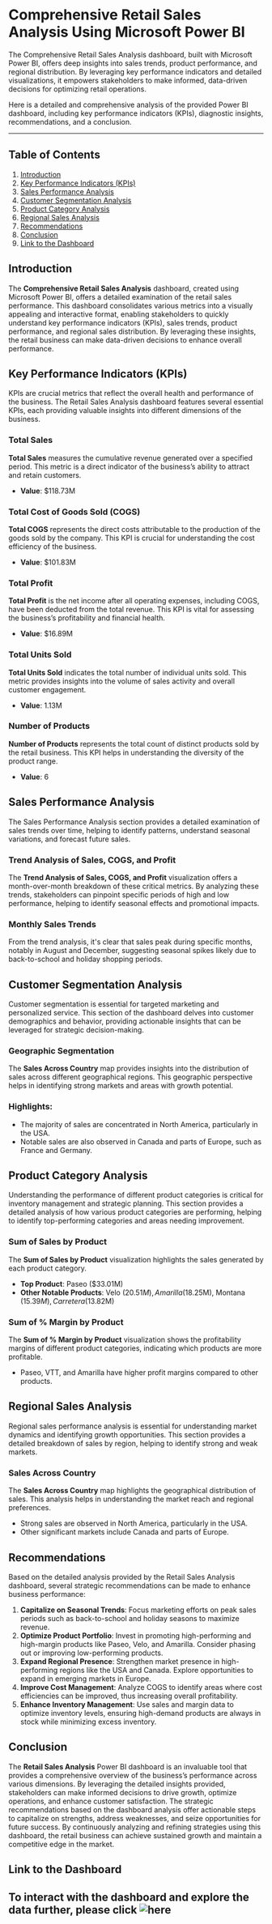# Comprehensive Retail Sales Analysis Using Microsoft Power BI
The Comprehensive Retail Sales Analysis dashboard, built with Microsoft Power BI, offers deep insights into sales trends, product performance, and regional distribution. By leveraging key performance indicators and detailed visualizations, it empowers stakeholders to make informed, data-driven decisions for optimizing retail operations.

Here is a detailed and comprehensive analysis of the provided Power BI dashboard, including key performance indicators (KPIs), diagnostic insights, recommendations, and a conclusion.

---

## Table of Contents
1. [Introduction](#introduction)
2. [Key Performance Indicators (KPIs)](#key-performance-indicators-kpis)
3. [Sales Performance Analysis](#sales-performance-analysis)
4. [Customer Segmentation Analysis](#customer-segmentation-analysis)
5. [Product Category Analysis](#product-category-analysis)
6. [Regional Sales Analysis](#regional-sales-analysis)
7. [Recommendations](#recommendations)
8. [Conclusion](#conclusion)
9. [Link to the Dashboard](#LINK)

## Introduction
The **Comprehensive Retail Sales Analysis** dashboard, created using Microsoft Power BI, offers a detailed examination of the retail sales performance. This dashboard consolidates various metrics into a visually appealing and interactive format, enabling stakeholders to quickly understand key performance indicators (KPIs), sales trends, product performance, and regional sales distribution. By leveraging these insights, the retail business can make data-driven decisions to enhance overall performance.

## Key Performance Indicators (KPIs)
KPIs are crucial metrics that reflect the overall health and performance of the business. The Retail Sales Analysis dashboard features several essential KPIs, each providing valuable insights into different dimensions of the business.

### Total Sales
**Total Sales** measures the cumulative revenue generated over a specified period. This metric is a direct indicator of the business’s ability to attract and retain customers.

- **Value**: $118.73M

### Total Cost of Goods Sold (COGS)
**Total COGS** represents the direct costs attributable to the production of the goods sold by the company. This KPI is crucial for understanding the cost efficiency of the business.

- **Value**: $101.83M

### Total Profit
**Total Profit** is the net income after all operating expenses, including COGS, have been deducted from the total revenue. This KPI is vital for assessing the business’s profitability and financial health.

- **Value**: $16.89M

### Total Units Sold
**Total Units Sold** indicates the total number of individual units sold. This metric provides insights into the volume of sales activity and overall customer engagement.

- **Value**: 1.13M

### Number of Products
**Number of Products** represents the total count of distinct products sold by the retail business. This KPI helps in understanding the diversity of the product range.

- **Value**: 6

## Sales Performance Analysis
The Sales Performance Analysis section provides a detailed examination of sales trends over time, helping to identify patterns, understand seasonal variations, and forecast future sales.

### Trend Analysis of Sales, COGS, and Profit
The **Trend Analysis of Sales, COGS, and Profit** visualization offers a month-over-month breakdown of these critical metrics. By analyzing these trends, stakeholders can pinpoint specific periods of high and low performance, helping to identify seasonal effects and promotional impacts.

### Monthly Sales Trends
From the trend analysis, it's clear that sales peak during specific months, notably in August and December, suggesting seasonal spikes likely due to back-to-school and holiday shopping periods.

## Customer Segmentation Analysis
Customer segmentation is essential for targeted marketing and personalized service. This section of the dashboard delves into customer demographics and behavior, providing actionable insights that can be leveraged for strategic decision-making.

### Geographic Segmentation
The **Sales Across Country** map provides insights into the distribution of sales across different geographical regions. This geographic perspective helps in identifying strong markets and areas with growth potential.

### Highlights:
- The majority of sales are concentrated in North America, particularly in the USA.
- Notable sales are also observed in Canada and parts of Europe, such as France and Germany.

## Product Category Analysis
Understanding the performance of different product categories is critical for inventory management and strategic planning. This section provides a detailed analysis of how various product categories are performing, helping to identify top-performing categories and areas needing improvement.

### Sum of Sales by Product
The **Sum of Sales by Product** visualization highlights the sales generated by each product category.

- **Top Product**: Paseo ($33.01M)
- **Other Notable Products**: Velo ($20.51M), Amarilla ($18.25M), Montana ($15.39M), Carretera ($13.82M)

### Sum of % Margin by Product
The **Sum of % Margin by Product** visualization shows the profitability margins of different product categories, indicating which products are more profitable.

- Paseo, VTT, and Amarilla have higher profit margins compared to other products.

## Regional Sales Analysis
Regional sales performance analysis is essential for understanding market dynamics and identifying growth opportunities. This section provides a detailed breakdown of sales by region, helping to identify strong and weak markets.

### Sales Across Country
The **Sales Across Country** map highlights the geographical distribution of sales. This analysis helps in understanding the market reach and regional preferences.

- Strong sales are observed in North America, particularly in the USA.
- Other significant markets include Canada and parts of Europe.

## Recommendations
Based on the detailed analysis provided by the Retail Sales Analysis dashboard, several strategic recommendations can be made to enhance business performance:

1. **Capitalize on Seasonal Trends**: Focus marketing efforts on peak sales periods such as back-to-school and holiday seasons to maximize revenue.
2. **Optimize Product Portfolio**: Invest in promoting high-performing and high-margin products like Paseo, Velo, and Amarilla. Consider phasing out or improving low-performing products.
3. **Expand Regional Presence**: Strengthen market presence in high-performing regions like the USA and Canada. Explore opportunities to expand in emerging markets in Europe.
4. **Improve Cost Management**: Analyze COGS to identify areas where cost efficiencies can be improved, thus increasing overall profitability.
5. **Enhance Inventory Management**: Use sales and margin data to optimize inventory levels, ensuring high-demand products are always in stock while minimizing excess inventory.

## Conclusion
The **Retail Sales Analysis** Power BI dashboard is an invaluable tool that provides a comprehensive overview of the business’s performance across various dimensions. By leveraging the detailed insights provided, stakeholders can make informed decisions to drive growth, optimize operations, and enhance customer satisfaction. The strategic recommendations based on the dashboard analysis offer actionable steps to capitalize on strengths, address weaknesses, and seize opportunities for future success. By continuously analyzing and refining strategies using this dashboard, the retail business can achieve sustained growth and maintain a competitive edge in the market.

## Link to the Dashboard

To interact with the dashboard and explore the data further, please click ![here](https://app.powerbi.com/links/Hg_oOgRQrH?ctid=009f81a6-c776-4a98-b42c-0951ae796d92&pbi_source=linkShare) 
---
